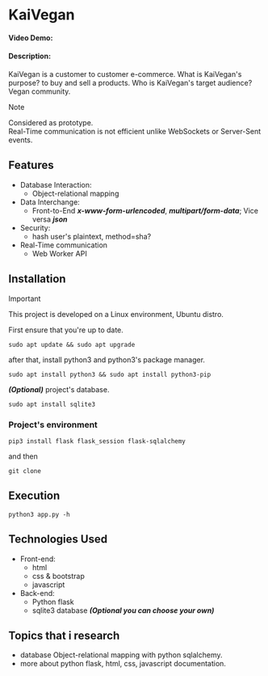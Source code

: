 # KaiVegan
#### Video Demo: ~~<URL HERE>~~
#### Description: 
KaiVegan is a customer to customer e-commerce. What is KaiVegan's purpose? to buy and sell a products. Who is KaiVegan's target audience? Vegan community.

> [!NOTE]
> Considered as prototype. <br>
> Real-Time communication is not efficient unlike WebSockets or Server-Sent events.

## Features
- Database Interaction:
  - Object-relational mapping
- Data Interchange:
  - Front-to-End ***x-www-form-urlencoded***, ***multipart/form-data***; Vice versa ***json***
- Security:
  - hash user's plaintext, method=sha?
- Real-Time communication
  - Web Worker API

## Installation
> [!IMPORTANT]
> This project is developed on a Linux environment, Ubuntu distro.

First ensure that you're up to date.
```
sudo apt update && sudo apt upgrade
```
after that, install python3 and python3's package manager.
```
sudo apt install python3 && sudo apt install python3-pip
```
***(Optional)*** project's database.
```
sudo apt install sqlite3
```
### Project's environment
```
pip3 install flask flask_session flask-sqlalchemy
```
and then 
```
git clone 
```

## Execution
```
python3 app.py -h  
```

## Technologies Used
- Front-end:
  - html
  - css & bootstrap
  - javascript
- Back-end:
  - Python flask
  - sqlite3 database ***(Optional you can choose your own)***

## Topics that i research
- database Object-relational mapping with python sqlalchemy.
- more about python flask, html, css, javascript documentation.
